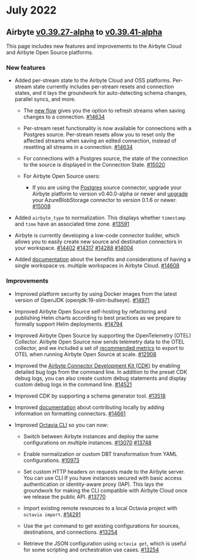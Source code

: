 # July 2022
## Airbyte [v0.39.27-alpha](https://github.com/airbytehq/airbyte/releases/tag/v0.39.27-alpha) to [v0.39.41-alpha](https://github.com/airbytehq/airbyte/releases/tag/v0.39.41-alpha) 

This page includes new features and improvements to the Airbyte Cloud and Airbyte Open Source platforms. 

### New features
* Added per-stream state to the Airbyte Cloud and OSS platforms. Per-stream state currently includes per-stream resets and connection states, and it lays the groundwork for auto-detecting schema changes, parallel syncs, and more.  

    * The [new flow](https://docs.airbyte.com/cloud/managing-airbyte-cloud/edit-stream-configuration) gives you the option to refresh streams when saving changes to a connection. [#14634](https://github.com/airbytehq/airbyte/pull/14634)  

    * Per-stream reset functionality is now available for connections with a Postgres source. Per-stream resets allow you to reset only the affected streams when saving an edited connection, instead of resetting all streams in a connection. [#14634](https://github.com/airbytehq/airbyte/pull/14634)  

    * For connections with a Postgres source, the state of the connection to the source is displayed in the Connection State. [#15020](https://github.com/airbytehq/airbyte/pull/15020)  

    * For Airbyte Open Source users:
        * If you are using the [Postgres](https://docs.airbyte.com/integrations/sources/postgres) source connector, upgrade your Airbyte platform to version v0.40.0-alpha or newer and [upgrade](https://docs.airbyte.com/operator-guides/upgrading-airbyte/) your AzureBlobStorage connector to version 0.1.6 or newer. [#15008](https://github.com/airbytehq/airbyte/pull/15008)  

* Added `airbyte_type` to normalization. This displays whether `timestamp` and `time` have an associated time zone. [#13591](https://github.com/airbytehq/airbyte/pull/13591)  

* Airbyte is currently developing a low-code connector builder, which allows you to easily create new source and destination connectors in your workspace. [#14402](https://github.com/airbytehq/airbyte/pull/14402) [#14317](https://github.com/airbytehq/airbyte/pull/14317) [#14288](https://github.com/airbytehq/airbyte/pull/14288) [#14004](https://github.com/airbytehq/airbyte/pull/14004)  

* Added [documentation](https://docs.airbyte.com/cloud/managing-airbyte-cloud/manage-airbyte-cloud-workspace#single-workspace-vs-multiple-workspaces) about the benefits and considerations of having a single workspace vs. multiple workspaces in Airbyte Cloud. [#14608](https://github.com/airbytehq/airbyte/pull/14608)

### Improvements
* Improved platform security by using Docker images from the latest version of OpenJDK (openjdk:19-slim-bullseye). [#14971](https://github.com/airbytehq/airbyte/pull/14971)  

* Improved Airbyte Open Source self-hosting by refactoring and publishing Helm charts according to best practices as we prepare to formally support Helm deployments. [#14794](https://github.com/airbytehq/airbyte/pull/14794)  

* Improved Airbyte Open Source by supporting the OpenTelemetry (OTEL) Collector. Airbyte Open Source now sends telemetry data to the OTEL collector, and we included a set of [recommended metrics](https://docs.airbyte.com/operator-guides/scaling-airbyte/#metrics) to export to OTEL when running Airbyte Open Source at scale. [#12908](https://github.com/airbytehq/airbyte/issues/12908)

* Improved the [Airbyte Connector Development Kit (CDK)](https://airbyte.com/connector-development-kit) by enabling detailed bug logs from the command line. In addition to the preset CDK debug logs, you can also create custom debug statements and display custom debug logs in the command line. [#14521](https://github.com/airbytehq/airbyte/pull/14521)  

* Improved CDK by supporting a schema generator tool. [#13518](https://github.com/airbytehq/airbyte/pull/13518)  

* Improved [documentation](https://docs.airbyte.com/contributing-to-airbyte/developing-locally#connector) about contributing locally by adding information on formatting connectors. [#14661](https://github.com/airbytehq/airbyte/pull/14661)  

* Improved [Octavia CLI](https://github.com/airbytehq/airbyte/tree/master/octavia-cli#-octavia-cli) so you can now:

    * Switch between Airbyte instances and deploy the same configurations on multiple instances. [#13070](https://github.com/airbytehq/airbyte/pull/13070) [#13748](https://github.com/airbytehq/airbyte/issues/13748)  

    * Enable normalization or custom DBT transformation from YAML configurations. [#10973](https://github.com/airbytehq/airbyte/issues/10973)  

    * Set custom HTTP headers on requests made to the Airbyte server. You can use CLI If you have instances secured with basic access authentication or identity-aware proxy (IAP). This lays the groundwork for making the CLI compatible with Airbyte Cloud once we release the public API. [#13770](https://github.com/airbytehq/airbyte/issues/13770)  

     * Import existing remote resources to a local Octavia project with `octavia import`. [#14291](https://github.com/airbytehq/airbyte/issues/14291)  

     * Use the `get` command to get existing configurations for sources, destinations, and connections. [#13254](https://github.com/airbytehq/airbyte/pull/13254)  

     * Retrieve the JSON configuration using `octavia get`, which is useful for some scripting and orchestration use cases. [#13254](https://github.com/airbytehq/airbyte/pull/13254)
